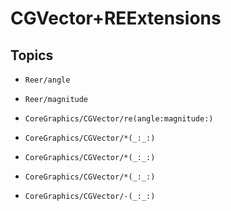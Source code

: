 # CGVector+REExtensions

## Topics

- ``Reer/angle``

- ``Reer/magnitude``

- ``CoreGraphics/CGVector/re(angle:magnitude:)``

- ``CoreGraphics/CGVector/*(_:_:)``

- ``CoreGraphics/CGVector/*(_:_:)``

- ``CoreGraphics/CGVector/*(_:_:)``

- ``CoreGraphics/CGVector/-(_:_:)``
